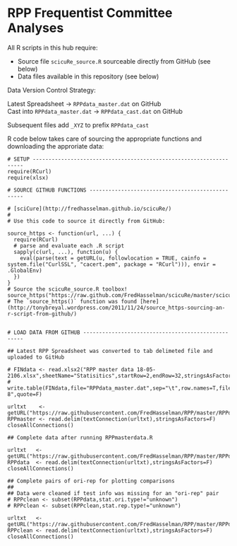 RPP Frequentist Committee Analyses
===
     
All R scripts in this hub require:
 * Source file `scicuRe_source.R` sourceable directly from GitHub (see below)    
 * Data files available in this repository (see below)    
    
Data Version Control Strategy:    
    
Latest Spreadsheet             -> `RPPdata_master.dat` on GitHub    
Cast into `RPPdata_master.dat` -> `RPPdata_cast.dat` on GitHub    
  
Subsequent files add `_XYZ` to prefix `RPPdata_cast`


R code below takes care of sourcing the appropriate functions and downloading the approriate data:
```
# SETUP -------------------------------------------------------------------
require(RCurl)
require(xlsx)

# SOURCE GITHUB FUNCTIONS -------------------------------------------------

# [sciCure](http://fredhasselman.github.io/scicuRe/)
#
# Use this code to source it directly from GitHub:

source_https <- function(url, ...) {
  require(RCurl)
  # parse and evaluate each .R script
  sapply(c(url, ...), function(u) {
    eval(parse(text = getURL(u, followlocation = TRUE, cainfo = system.file("CurlSSL", "cacert.pem", package = "RCurl"))), envir = .GlobalEnv)
  })
}
# Source the scicuRe_source.R toolbox!
source_https("https://raw.github.com/FredHasselman/scicuRe/master/scicuRe_source.R")
# The `source_https()` function was found [here](http://tonybreyal.wordpress.com/2011/11/24/source_https-sourcing-an-r-script-from-github/)


# LOAD DATA FROM GITHUB ---------------------------------------------------

## Latest RPP Spreadsheet was converted to tab delimeted file and uploaded to GitHub

# FINdata <- read.xlsx2("RPP master data 18-05-2106.xlsx",sheetName="Statisitics",startRow=2,endRow=32,stringsAsFactors=FALSE)
# write.table(FINdata,file="RPPdata_master.dat",sep="\t",row.names=T,fileEncoding="UTF-8",quote=F)

urltxt    <- getURL("https://raw.githubusercontent.com/FredHasselman/RPP/master/RPPdata_master.dat")
RPPmaster <- read.delim(textConnection(urltxt),stringsAsFactors=F)
closeAllConnections()

## Complete data after running RPPmasterdata.R

urltxt   <- getURL("https://raw.githubusercontent.com/FredHasselman/RPP/master/RPPdata_cast.dat")
RPPdata  <- read.delim(textConnection(urltxt),stringsAsFactors=F)
closeAllConnections()

## Complete pairs of ori-rep for plotting comparisons
##
## Data were cleaned if test info was missing for an "ori-rep" pair
# RPPclean <- subset(RPPdata,stat.ori.type!="unknown") 
# RPPclean <- subset(RPPclean,stat.rep.type!="unknown") 

urltxt   <- getURL("https://raw.githubusercontent.com/FredHasselman/RPP/master/RPPdata_cast_pairwise.dat")
RPPclean <- read.delim(textConnection(urltxt),stringsAsFactors=F)
closeAllConnections()
```
